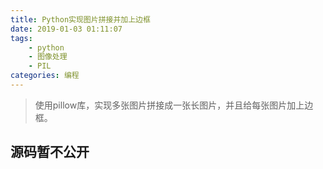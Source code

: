 ```yaml
---
title: Python实现图片拼接并加上边框
date: 2019-01-03 01:11:07
tags: 
    - python
    - 图像处理
    - PIL
categories: 编程
---
```


> 使用pillow库，实现多张图片拼接成一张长图片，并且给每张图片加上边框。<br>

## 源码暂不公开
